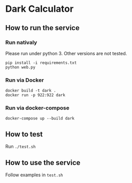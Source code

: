 # Dark Calculator

## How to run the service

### Run nativaly

Please run under python 3. Other versions are not tested.

```
pip install -i requirements.txt
python web.py
```

### Run via Docker

```
docker build -t dark .
docker run -p 922:922 dark
```

### Run via docker-compose

```
docker-compose up --build dark
```

## How to test

Run `./test.sh`

## How to use the service

Follow examples in `test.sh`